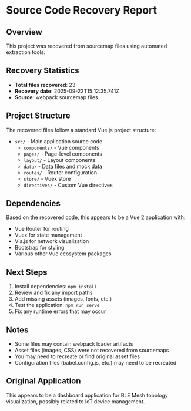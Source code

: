 # Source Code Recovery Report

## Overview
This project was recovered from sourcemap files using automated extraction tools.

## Recovery Statistics
- **Total files recovered**: 23
- **Recovery date**: 2025-09-22T15:12:35.741Z
- **Source**: webpack sourcemap files

## Project Structure
The recovered files follow a standard Vue.js project structure:

- `src/` - Main application source code
  - `components/` - Vue components
  - `pages/` - Page-level components
  - `layout/` - Layout components
  - `data/` - Data files and mock data
  - `routes/` - Router configuration
  - `store/` - Vuex store
  - `directives/` - Custom Vue directives

## Dependencies
Based on the recovered code, this appears to be a Vue 2 application with:
- Vue Router for routing
- Vuex for state management  
- Vis.js for network visualization
- Bootstrap for styling
- Various other Vue ecosystem packages

## Next Steps
1. Install dependencies: `npm install`
2. Review and fix any import paths
3. Add missing assets (images, fonts, etc.)
4. Test the application: `npm run serve`
5. Fix any runtime errors that may occur

## Notes
- Some files may contain webpack loader artifacts
- Asset files (images, CSS) were not recovered from sourcemaps
- You may need to recreate or find original asset files
- Configuration files (babel.config.js, etc.) may need to be recreated

## Original Application
This appears to be a dashboard application for BLE Mesh topology visualization,
possibly related to IoT device management.
